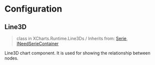 # Configuration

## Line3D

> class in XCharts.Runtime.Line3Ds / Inherits from: [Serie](https://xcharts-team.github.io/docs/configuration#serie), [INeedSerieContainer](https://xcharts-team.github.io/docs/configuration#ineedseriecontainer)

Line3D chart component. It is used for showing the relationship between nodes.

